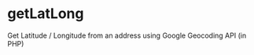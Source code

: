 getLatLong
==========

Get Latitude / Longitude from an address using Google Geocoding API (in PHP)

